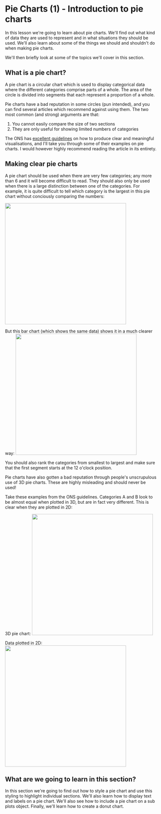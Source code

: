 
# Pie Charts (1) - Introduction to pie charts

In this lesson we're going to learn about pie charts. We'll find out what kind of data they are used to represent and in what situations they should be used. We'll also learn about some of the things we should and shouldn't do when making pie charts.

We'll then briefly look at some of the topics we'll cover in this section.

## What is a pie chart?

A pie chart is a circular chart which is used to display categorical data where the different categories comprise parts of a whole. The area of the circle is divided into segments that each represent a proportion of a whole.

Pie charts have a bad reputation in some circles (pun intended), and you can find several articles which recommend against using them. The two most common (and strong) arguments are that:

1. You cannot easily compare the size of two sections
2. They are only useful for showing limited numbers of categories

The ONS has <a href="https://style.ons.gov.uk/category/data-visualisation/charts/">excellent guidelines</a> on how to produce clear and meaningful visualisations, and I'll take you through some of their examples on pie charts. I would however highly recommend reading the article in its entirety.

## Making clear pie charts

A pie chart should be used when there are very few categories; any more than 6 and it will become difficult to read. They should also only be used when there is a large distinction between one of the categories. For example, it is quite difficult to tell which category is the largest in this pie chart without conciously comparing the numbers:

<img src="http://www.neighbourhood.statistics.gov.uk/HTMLDocs/style/Chart66.svg" height="400px" width="400px"/>

But this bar chart (which shows the same data) shows it in a much clearer way:
<img src="http://www.neighbourhood.statistics.gov.uk/HTMLDocs/style/Chart67.svg" height="400px" width="400px"/>

You should also rank the categories from smallest to largest and make sure that the first segment starts at the 12 o'clock position.

Pie charts have also gotten a bad reputation through people's unscrupulous use of 3D pie charts. These are highly misleading and should never be used!

Take these examples from the ONS guidelines. Categories A and B look to be almost equal when plotted in 3D, but are in fact very different. This is clear when they are plotted in 2D:

3D pie chart:
<img src="http://www.neighbourhood.statistics.gov.uk/HTMLDocs/style/Chart32.png"  height="400px" width="400px"/>

Data plotted in 2D:
<img src="http://www.neighbourhood.statistics.gov.uk/HTMLDocs/style/Chart33.svg"  height="400px" width="400px"/>


## What are we going to learn in this section?

In this section we're going to find out how to style a pie chart and use this styling to highlight individual sections. We'll  also learn how to display text and labels on a pie chart. We'll also see how to include a pie chart on a sub plots object. Finally, we'll learn how to create a donut chart.